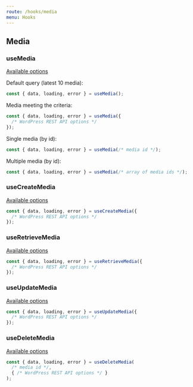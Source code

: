 ```yaml
---
route: /hooks/media
menu: Hooks
---
```


## Media

### useMedia

[Available options](https://developer.wordpress.org/rest-api/reference/media/#list-media)

Default query (latest 10 media):

```jsx
const { data, loading, error } = useMedia();
```

Media meeting the criteria:

```jsx
const { data, loading, error } = useMedia({
  /* WordPress REST API options */
});
```

Single media (by id):

```jsx
const { data, loading, error } = useMedia(/* media id */);
```

Multiple media (by id):

```jsx
const { data, loading, error } = useMedia(/* array of media ids */);
```

### useCreateMedia

[Available options](https://developer.wordpress.org/rest-api/reference/media/#create-a-media-item)

```jsx
const { data, loading, error } = useCreateMedia({
  /* WordPress REST API options */
});
```

### useRetrieveMedia

[Available options](https://developer.wordpress.org/rest-api/reference/media/#retrieve-a-media-item)

```jsx
const { data, loading, error } = useRetrieveMedia({
  /* WordPress REST API options */
});
```

### useUpdateMedia

[Available options](https://developer.wordpress.org/rest-api/reference/media/#update-a-media-item)

```jsx
const { data, loading, error } = useUpdateMedia({
  /* WordPress REST API options */
});
```

### useDeleteMedia

[Available options](https://developer.wordpress.org/rest-api/reference/media/#delete-a-media-item)

```jsx
const { data, loading, error } = useDeleteMedia(
  /* media id */,
  { /* WordPress REST API options */ }
);
```
